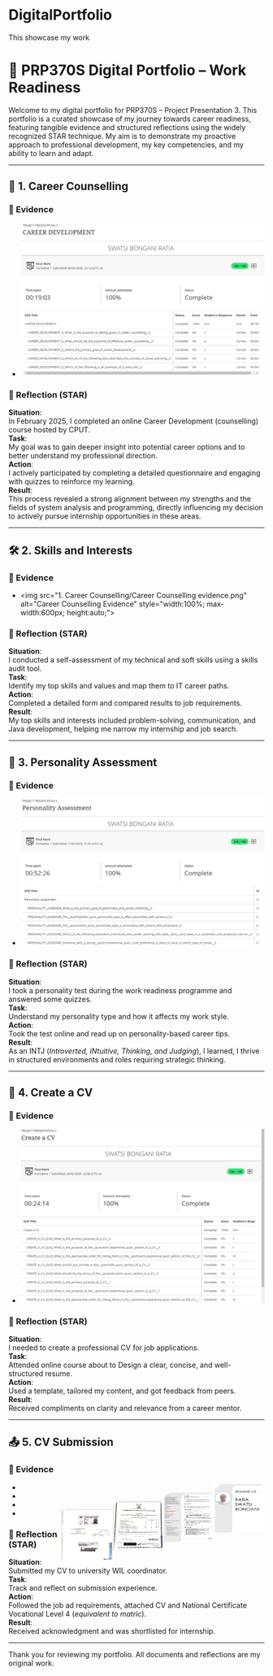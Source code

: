 # DigitalPortfolio
This showcase my work
# 🌟 PRP370S Digital Portfolio – Work Readiness

Welcome to my digital portfolio for PRP370S – Project Presentation 3. This portfolio is a curated showcase of my journey towards career readiness, featuring tangible evidence and structured reflections using the widely recognized STAR technique. My aim is to demonstrate my proactive approach to professional development, my key competencies, and my ability to learn and adapt.

---

## 📘 1. Career Counselling

### 🔗 Evidence
- <img src="1. Career Counselling/Career Counselling evidence.png"  />

### 🧠 Reflection (STAR)
**Situation**:  
In February 2025, I completed an online Career Development (counselling) course hosted by CPUT.  
**Task**:  
My goal was to gain deeper insight into potential career options and to better understand my professional direction.  
**Action**:  
 I actively participated by completing a detailed questionnaire and engaging with quizzes to reinforce my learning.  
**Result**:  
This process revealed a strong alignment between my strengths and the fields of system analysis and programming, directly influencing my decision to actively pursue internship opportunities in these areas.

---

## 🛠 2. Skills and Interests

### 🔗 Evidence
- &lt;img src="1. Career Counselling/Career Counselling evidence.png" alt="Career Counselling Evidence" style="width:100%; max-width:600px; height:auto;">

### 🧠 Reflection (STAR)
**Situation**:  
I conducted a self-assessment of my technical and soft skills using a skills audit tool.  
**Task**:  
Identify my top skills and values and map them to IT career paths.  
**Action**:  
Completed a detailed form and compared results to job requirements.  
**Result**:  
My top skills and interests included problem-solving, communication, and Java development, helping me narrow my internship and job search.

---

## 🧬 3. Personality Assessment

### 🔗 Evidence
- ![Personality Assessment evidence](3.%20Personality%20Assessment/Personality%20Assessment%20Evidence.png)

### 🧠 Reflection (STAR)
**Situation**:  
I took a personality test during the work readiness programme and answered some quizzes.  
**Task**:  
Understand my personality type and how it affects my work style.  
**Action**:  
Took the test online and read up on personality-based career tips.  
**Result**:  
As an INTJ (*Introverted, iNtuitive, Thinking, and Judging*), I learned, I thrive in structured environments and roles requiring strategic thinking.

---

## 📄 4. Create a CV

### 🔗 Evidence
- <img src="4. Create a CV/Create CV Evidence.png" />

### 🧠 Reflection (STAR)
**Situation**:  
I needed to create a professional CV for job applications.  
**Task**:  
Attended online course about to Design a clear, concise, and well-structured resume.  
**Action**:  
Used a template, tailored my content, and got feedback from peers.  
**Result**:  
Received compliments on clarity and relevance from a career mentor.

---

## 📤 5. CV Submission

### 🔗 Evidence
- <img src="5. CV Submission/CV cover page.png" width="100" height="100" align="right" />
- <img src="5. CV Submission/CV main page.png" width="100" height="100" align="right" />
- <img src="5. CV Submission/Level 4 results.png" width="100" height="100" align="right" />
- <img src="5. CV Submission/ID.png" width="100" height="100" align="right">
### 🧠 Reflection (STAR)
**Situation**:  
Submitted my CV to university WIL coordinator.  
**Task**:  
Track and reflect on submission experience.  
**Action**:  
Followed the job ad requirements, attached CV and National Certificate Vocational Level 4 (*equivalent to matric*).  
**Result**:  
Received acknowledgment and was shortlisted for internship.

---

Thank you for reviewing my portfolio. All documents and reflections are my original work.

